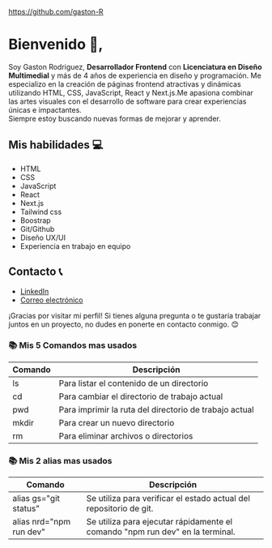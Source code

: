 https://github.com/gaston-R


# Bienvenido 👋,


Soy Gaston Rodriguez, **Desarrollador Frontend** con **Licenciatura en Diseño Multimedial** y más de 4 años de experiencia 
en diseño y programación.
Me especializo en la creación de páginas frontend atractivas y dinámicas utilizando HTML, CSS, JavaScript, React y Next.js.Me apasiona combinar las artes visuales con el desarrollo de software para crear experiencias únicas e impactantes.        
Siempre estoy buscando nuevas formas de mejorar y aprender.

## Mis habilidades 💻

- HTML
- CSS
- JavaScript
- React
- Next.js
- Tailwind css
- Boostrap
- Git/Github
- Diseño UX/UI
- Experiencia en trabajo en equipo

## Contacto 📞

- [LinkedIn](https://www.linkedin.com/in/gaston-rodriguez-41014b166)
- [Correo electrónico](mailto:gastonrrodriguez@gmail.com)

¡Gracias por visitar mi perfil! Si tienes alguna pregunta o te gustaría trabajar juntos en un proyecto, no dudes en ponerte en contacto conmigo. 😊


### 📚 Mis 5 Comandos mas usados

| Comando       | Descripción                                           |
| -------       | ----------                                            |
| ls            | Para listar el contenido de un directorio             |
| cd            | Para cambiar el directorio de trabajo actual          |
| pwd           | Para imprimir la ruta del directorio de trabajo actual|
| mkdir         |  Para crear un nuevo directorio                       |
| rm            | Para eliminar archivos o directorios                  |

### 📚 Mis 2 alias mas usados

|   Comando                 |   Descripción                                                         |
|---------------------------|-----------------------------------------------------------------------|
| alias gs="git status"     |   Se utiliza para verificar el estado actual del repositorio de git.  |
| alias nrd="npm run dev"   | Se utiliza para ejecutar rápidamente el comando "npm run dev" en la terminal.|